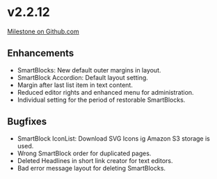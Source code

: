 # v2.2.12

[Milestone on Github.com](https://github.com/wirDesign-communication-AG/wirHub/milestone/15?closed=1)

## Enhancements

* SmartBlocks: New default outer margins in layout. 
* SmartBlock Accordion: Default layout setting.
* Margin after last list item in text content.
* Reduced editor rights and enhanced menu for administration.
* Individual setting for the period of restorable SmartBlocks.

## Bugfixes

* SmartBlock IconList: Download SVG Icons ig Amazon S3 storage is used.
* Wrong SmartBlock order for duplicated pages.
* Deleted Headlines in short link creator for text editors.
* Bad error message layout for deleting SmartBlocks.